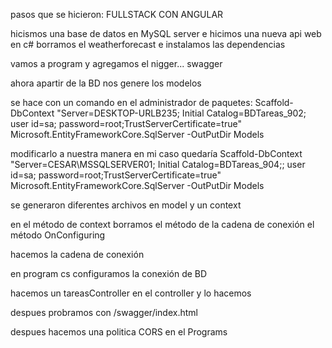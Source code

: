 pasos que se hicieron:
FULLSTACK CON ANGULAR 

hicismos una base de datos en MySQL server 
e hicimos una nueva api web en c#
borramos el weatherforecast e instalamos las dependencias

vamos a program y agregamos el nigger... swagger

ahora apartir de la BD nos genere los modelos

se hace con un comando en el administrador de paquetes:
Scaffold-DbContext "Server=DESKTOP-URLB235; Initial Catalog=BDTareas_902; user id=sa; password=root;TrustServerCertificate=true" Microsoft.EntityFrameworkCore.SqlServer -OutPutDir Models

modificarlo a nuestra manera
en mi caso quedaría 
 Scaffold-DbContext "Server=CESAR\MSSQLSERVER01; Initial Catalog=BDTareas_904;; user id=sa; password=root;TrustServerCertificate=true" Microsoft.EntityFrameworkCore.SqlServer -OutPutDir Models

se generaron diferentes archivos en model y un context

en el método de context borramos el método de la cadena de conexión el método OnConfiguring

hacemos la cadena de conexión 

en program cs configuramos la conexión de BD 

hacemos un tareasController en el controller y lo hacemos 


despues probramos con /swagger/index.html


despues hacemos una politica CORS en el Programs
